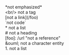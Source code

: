 \*not emphasized*  
\<br/> not a tag  
\[not a link](/foo)  
\`not code`  
\* not a list  
\# not a heading  
\[foo]: /url "not a reference"  
\&ouml; not a character entity  
1\. not a list  
